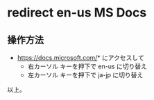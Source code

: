 # redirect en-us MS Docs

## 操作方法

- https://docs.microsoft.com/* にアクセスして
  - 右カーソル キーを押下で en-us に切り替え
  - 左カーソル キーを押下で ja-jp に切り替え

以上。